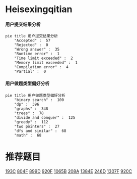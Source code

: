# Heisexingqitian

<!-- tabs:start -->



#### **用户提交结果分析**

```mermaid
pie title 用户提交结果分析
    "Accepted" :  57
    "Rejected" :  0
    "Wrong answer" :  35
    "Runtime error" :  1
    "Time limit exceeded" :  2
    "Memory limit exceeded" :  1
    "Compilation error" :  4
    "Partial" :  0
```

#### **用户做题类型偏好分析**

```mermaid
pie title 用户做题类型偏好分析
    "binary search" :  100
    "dp" :  396
    "graphs" :  348
    "trees" :  78
    "divide and conquer" :  125
    "greedy" :  112
    "two pointers" :  27
    "dfs and similar" :  68
    "math" :  68
```



<!-- tabs:end -->
# 推荐题目
[193C](https://codeforces.com/contest/193/problem/C)
[804F](https://codeforces.com/contest/804/problem/F)
[899D](https://codeforces.com/contest/899/problem/D)
[920F](https://codeforces.com/contest/920/problem/F)
[1065B](https://codeforces.com/contest/1065/problem/B)
[208A](https://codeforces.com/contest/208/problem/A)
[1384E](https://codeforces.com/contest/1384/problem/E)
[246D](https://codeforces.com/contest/246/problem/D)
[1307F](https://codeforces.com/contest/1307/problem/F)
[920C](https://codeforces.com/contest/920/problem/C)

